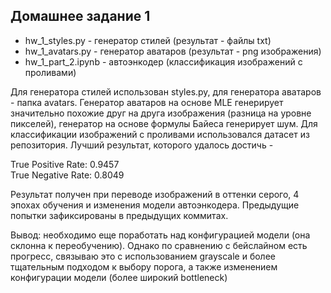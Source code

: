 ## Домашнее задание 1

- hw_1_styles.py - генератор стилей (результат - файлы txt)
- hw_1_avatars.py - генератор аватаров (результат - png изображения)
- hw_1_part_2.ipynb - автоэнкодер (классификация изображений с проливами)

Для генератора стилей использован styles.py, для генератора аватаров - папка avatars. Генератор аватаров на основе MLE генерирует значительно похожие друг на друга изображения (разница на уровне пикселей), генератор на основе формулы Байеса генерирует шум. Для классификации изображений с проливами использовался датасет из репозитория. Лучший результат, которого удалось достичь - 

True Positive Rate: 0.9457\
True Negative Rate: 0.8049

Результат получен при переводе изображений в оттенки серого, 4 эпохах обучения и изменения модели автоэнкодера. Предыдущие попытки зафиксированы в предыдущих коммитах. 

Вывод: необходимо еще поработать над конфигурацией модели (она склонна к переобучению). Однако по сравнению с бейслайном есть прогресс, связываю это с использованием grayscale и более тщательным подходом к выбору порога, а также изменением конфигурации модели (более широкий bottleneck)